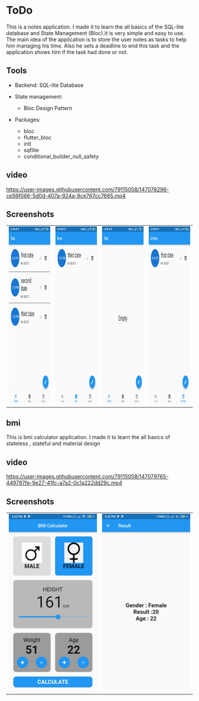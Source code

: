 # ToDo
This is a notes application. I made it to learn the all basics of the SQL-lite database and State Management (Bloc).It is very simple and easy to use. The main idea of the application is to store the user notes as tasks to help him managing his time. Also he sets a deadline to end this task and the application shows him if the task had done or not.

## Tools

- Backend: SQL-lite Database
- State management:
    - Bloc Design Pattern

- Packages:
    - bloc
    - flutter_bloc
    - intl
    - sqflite
    - conditional_builder_null_safety
## video
https://user-images.githubusercontent.com/79115058/147078296-ce56f066-5d0d-407a-924a-9ce767cc7665.mp4

## Screenshots
<table>
  <tr>
    <td><img src="lib/screen_shots/todo1.jpg" width=270 height=480></td>
    <td><img src="lib/screen_shots/todo2.jpg" width=270 height=480></td>
    <td><img src="lib/screen_shots/todo3.jpg" width=270 height=480></td>
     <td><img src="lib/screen_shots/todo4.jpg" width=270 height=480></td>
  </tr>
 </table>
 
 ## bmi
 This is bmi calculator application. I made it to learn the all basics of stateless , stateful and material design
 ## video 
 https://user-images.githubusercontent.com/79115058/147079765-449797fe-9e27-41fc-a7a2-0c1a222dd29c.mp4
 ## Screenshots
<table>
  <tr>
    <td><img src="lib/screen_shots/bmi1.jpg" width=270 height=480></td>
    <td><img src="lib/screen_shots/bmi2.jpg" width=270 height=480></td>
  
  </tr>
 </table>



